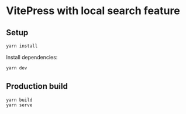 # VitePress with local search feature

## Setup

```bash
yarn install
```

Install dependencies:

```bash
yarn dev
```

## Production build

```bash
yarn build
yarn serve
```


